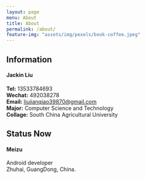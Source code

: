 ```yaml
---
layout: page
menu: About
title: About
permalink: /about/
feature-img: "assets/img/pexels/book-coffee.jpeg"
---
```


## Information
#### Jackin Liu
**Tel:** 13533784693<br>
**Wechat:** 492038278<br>
**Email:** liujianqiao39870@gmail.com<br>
**Major:** Computer Science and Technology<br>
**Collage:** South China Agricultural University

## Status Now
#### Meizu
Android developer<br>
Zhuhai, GuangDong, China.
